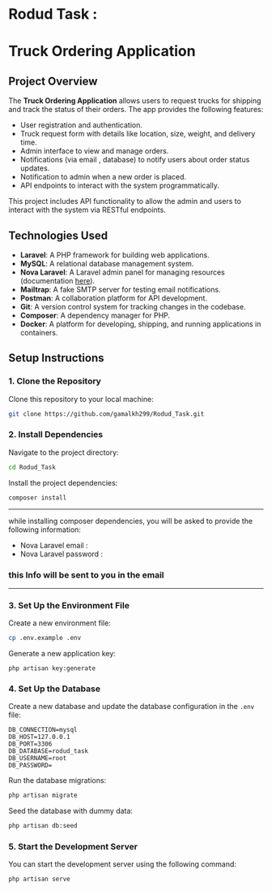 # Rodud Task :
# Truck Ordering Application

## Project Overview
The **Truck Ordering Application** allows users to request trucks for shipping and track the status of their orders. The app provides the following features:
- User registration and authentication.
- Truck request form with details like location, size, weight, and delivery time.
- Admin interface to view and manage orders.
- Notifications (via email , database) to notify users about order status updates.
- Notification to admin when a new order is placed.
- API endpoints to interact with the system programmatically.

This project includes API functionality to allow the admin and users to interact with the system via RESTful endpoints.

## Technologies Used
- **Laravel**: A PHP framework for building web applications.
- **MySQL**: A relational database management system.
- **Nova Laravel**: A Laravel admin panel for managing resources (documentation [here](https://nova.laravel.com/docs)).
- **Mailtrap**: A fake SMTP server for testing email notifications.
- **Postman**: A collaboration platform for API development.
- **Git**: A version control system for tracking changes in the codebase.
- **Composer**: A dependency manager for PHP.
-  **Docker**: A platform for developing, shipping, and running applications in containers. 


## Setup Instructions

### 1. Clone the Repository
Clone this repository to your local machine:

```bash
git clone https://github.com/gamalkh299/Rodud_Task.git
```

### 2. Install Dependencies
Navigate to the project directory:

```bash
cd Rodud_Task
```

Install the project dependencies:

```bash
composer install
```
___
while installing composer dependencies, you will be asked to provide the following information:
- Nova Laravel email : 
- Nova Laravel password :

### this Info will be sent to you in the email
___

### 3. Set Up the Environment File
Create a new environment file:

```bash
cp .env.example .env
```

Generate a new application key:

```
php artisan key:generate
```

### 4. Set Up the Database
Create a new database and update the database configuration in the `.env` file:

```
DB_CONNECTION=mysql
DB_HOST=127.0.0.1
DB_PORT=3306
DB_DATABASE=rodud_task
DB_USERNAME=root
DB_PASSWORD=
```

Run the database migrations:

```bash
php artisan migrate
```

Seed the database with dummy data:

```bash
php artisan db:seed
```



### 5. Start the Development Server
You can start the development server using the following command:

```bash
php artisan serve
```




